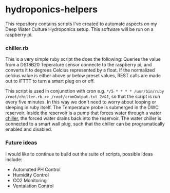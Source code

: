 # hydroponics-helpers
This repository contains scripts I've created to automate aspects on my Deep Water Culture Hydroponics setup. This software will be run on a raspberry pi.

### chiller.rb
This is a very simple ruby script the does the following:
Queries the value from a DS18B20 Teperature sensor connecte to the raspberry pi, and converts it to degrees Celcius represented by a float.
If the normalized celcius value is either above or below preset values, REST calls are made out to IFTTT to turn a smart plug on or off.

This script is used in conjunction with cron e.g. `*/5 * * * * /usr/bin/ruby /root/chiller.rb >> /root/cronOutput.txt 2>&1`, so that the script is run every five minutes. In this way we don't need to worry about looping or sleeping in ruby itself. The Temperature probe is submerged in the DWC reservoir. Inside the reservoir is a pump that forces water through a water [chiller](https://www.amazon.ca/gp/product/B07FY6Q232?pf_rd_r=94NDGAQQ20Q2RW9G9S9G&pf_rd_p=05326fd5-c43e-4948-99b1-a65b129fdd73), the forced water drains back into the reservoir. The water chiller is connected to a smart wall plug, such that the chiller can be programatically enabled and disabled. 


### Future ideas
I would like to continue to build out the suite of scripts, possible ideas include:
- Automated PH Control
- Humidity Control
- CO2 Monitoring
- Ventalation Control
